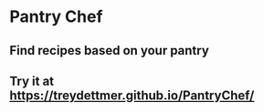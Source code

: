# Pantry Chef
## Find recipes based on your pantry
## Try it at https://treydettmer.github.io/PantryChef/
